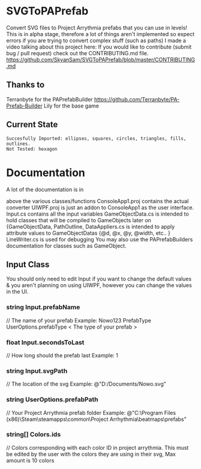 # SVGToPAPrefab
 Convert SVG files to Project Arrythmia prefabs that you can use in levels!
This is in alpha stage, therefore a lot of things aren't implemented so expect errors if you are trying to convert complex stuff (such as paths)
I made a video talking about this project here: 
If you would like to contribute (submit bug / pull request) check out the CONTRIBUTING.md file. https://github.com/SkyanSam/SVGToPAPrefab/blob/master/CONTRIBUTING.md

## Thanks to
Terranbyte for the PAPrefabBuilder https://github.com/Terranbyte/PA-Prefab-Builder
Lily for the base game

## Current State
	Succesfully Imported: ellipses, squares, circles, triangles, fills, outlines.
	Not Tested: hexagon

# Documentation

A lot of the documentation is in <summary></summary> above the various classes/functions
ConsoleApp1.proj contains the actual converter
UIWPF.proj is just an addon to ConsoleApp1 as the user interface.
Input.cs contains all the input variables
GameObjectData.cs is intended to hold classes that will be compiled to GameObjects later on {GameObjectData, PathOutline, 
DataAppliers.cs is intended to apply attribute values to GameObjectDatas {@d, @x, @y, @width, etc.. } 
LineWriter.cs is used for debugging
You may also use the PAPrefabBuilders documentation for classes such as GameObject.

## Input Class
You should only need to edit Input if you want to change the default values & you aren't planning on using UIWPF, however you can change the values in the UI.
 
### string Input.prefabName 
// The name of your prefab
Example: Nowo123
  PrefabType UserOptions.prefabType < The type of your prefab >
  
### float Input.secondsToLast 
// How long should the prefab last
Example: 1
   
### string Input.svgPath 
// The location of the svg
Example: @"D:/Documents/Nowo.svg" 

### string UserOptions.prefabPath 
// Your Project Arrythmia prefab folder
Example: @"C:\Program Files (x86)\Steam\steamapps\common\Project Arrhythmia\beatmaps\prefabs" 
    
### string[] Colors.ids 
// Colors corresponding with each color ID in project arrythmia. This must be edited by the user with the colors they are using in their svg, Max amount is 10 colors


        
